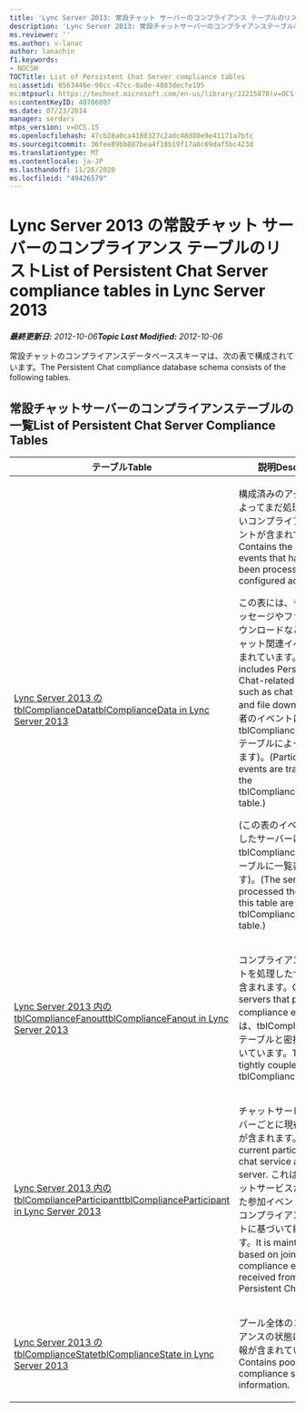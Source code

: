 ```yaml
---
title: 'Lync Server 2013: 常設チャット サーバーのコンプライアンス テーブルのリスト'
description: 'Lync Server 2013: 常設チャットサーバーのコンプライアンステーブルの一覧。'
ms.reviewer: ''
ms.author: v-lanac
author: lanachin
f1.keywords:
- NOCSH
TOCTitle: List of Persistent Chat Server compliance tables
ms:assetid: 8563446e-90cc-47cc-8a8e-4883decfe195
ms:mtpsurl: https://technet.microsoft.com/en-us/library/JJ215878(v=OCS.15)
ms:contentKeyID: 48706007
ms.date: 07/23/2014
manager: serdars
mtps_version: v=OCS.15
ms.openlocfilehash: 47cb28a0ca4180327c2adc48d80e9e41171a7bfc
ms.sourcegitcommit: 36fee89bb887bea4f18b19f17a8c69daf5bc423d
ms.translationtype: MT
ms.contentlocale: ja-JP
ms.lasthandoff: 11/26/2020
ms.locfileid: "49426579"
---
```

# <a name="list-of-persistent-chat-server-compliance-tables-in-lync-server-2013"></a><span data-ttu-id="41ce2-103">Lync Server 2013 の常設チャット サーバーのコンプライアンス テーブルのリスト</span><span class="sxs-lookup"><span data-stu-id="41ce2-103">List of Persistent Chat Server compliance tables in Lync Server 2013</span></span>

<div data-xmlns="http://www.w3.org/1999/xhtml">

<div class="topic" data-xmlns="http://www.w3.org/1999/xhtml" data-msxsl="urn:schemas-microsoft-com:xslt" data-cs="https://msdn.microsoft.com/">

<div data-asp="https://msdn2.microsoft.com/asp">



</div>

<div id="mainSection">

<div id="mainBody"><span data-ttu-id="41ce2-104">

<span> </span></span><span class="sxs-lookup"><span data-stu-id="41ce2-104">

<span> </span></span></span>

<span data-ttu-id="41ce2-105">_**最終更新日:** 2012-10-06_</span><span class="sxs-lookup"><span data-stu-id="41ce2-105">_**Topic Last Modified:** 2012-10-06_</span></span>

<span data-ttu-id="41ce2-106">常設チャットのコンプライアンスデータベーススキーマは、次の表で構成されています。</span><span class="sxs-lookup"><span data-stu-id="41ce2-106">The Persistent Chat compliance database schema consists of the following tables.</span></span>

<div>

## <a name="list-of-persistent-chat-server-compliance-tables"></a><span data-ttu-id="41ce2-107">常設チャットサーバーのコンプライアンステーブルの一覧</span><span class="sxs-lookup"><span data-stu-id="41ce2-107">List of Persistent Chat Server Compliance Tables</span></span>


<table>
<colgroup>
<col style="width: 50%" />
<col style="width: 50%" />
</colgroup>
<thead>
<tr class="header">
<th><span data-ttu-id="41ce2-108">テーブル</span><span class="sxs-lookup"><span data-stu-id="41ce2-108">Table</span></span></th>
<th><span data-ttu-id="41ce2-109">説明</span><span class="sxs-lookup"><span data-stu-id="41ce2-109">Description</span></span></th>
</tr>
</thead>
<tbody>
<tr class="odd">
<td><p><span data-ttu-id="41ce2-110"><a href="lync-server-2013-tblcompliancedata.md">Lync Server 2013 の tblComplianceData</a></span><span class="sxs-lookup"><span data-stu-id="41ce2-110"><a href="lync-server-2013-tblcompliancedata.md">tblComplianceData in Lync Server 2013</a></span></span></p></td>
<td><p><span data-ttu-id="41ce2-111">構成済みのアダプターによってまだ処理されていないコンプライアンスイベントが含まれています。</span><span class="sxs-lookup"><span data-stu-id="41ce2-111">Contains the compliance events that have not yet been processed by the configured adapter.</span></span></p>
<p><span data-ttu-id="41ce2-112">この表には、チャットメッセージやファイルのダウンロードなどの常設チャット関連イベントが含まれています。</span><span class="sxs-lookup"><span data-stu-id="41ce2-112">This table includes Persistent Chat-related events, such as chat messages and file downloads.</span></span> <span data-ttu-id="41ce2-113">(参加者のイベントは、tblComplianceParticipant テーブルによって追跡されます)。</span><span class="sxs-lookup"><span data-stu-id="41ce2-113">(Participant events are tracked by the tblComplianceParticipant table.)</span></span></p>
<p><span data-ttu-id="41ce2-114">(この表のイベントを処理したサーバーは、tblComplianceFanout テーブルに一覧表示されます)。</span><span class="sxs-lookup"><span data-stu-id="41ce2-114">(The servers that processed the events in this table are listed in the tblComplianceFanout table.)</span></span></p></td>
</tr>
<tr class="even">
<td><p><span data-ttu-id="41ce2-115"><a href="lync-server-2013-tblcompliancefanout.md">Lync Server 2013 内の tblComplianceFanout</a></span><span class="sxs-lookup"><span data-stu-id="41ce2-115"><a href="lync-server-2013-tblcompliancefanout.md">tblComplianceFanout in Lync Server 2013</a></span></span></p></td>
<td><p><span data-ttu-id="41ce2-116">コンプライアンスイベントを処理したサーバーが含まれます。</span><span class="sxs-lookup"><span data-stu-id="41ce2-116">Contains the servers that processed a compliance event.</span></span> <span data-ttu-id="41ce2-117">この表は、tblComplianceData テーブルと密接に結び付いています。</span><span class="sxs-lookup"><span data-stu-id="41ce2-117">This table is tightly coupled with the tblComplianceData table.</span></span></p></td>
</tr>
<tr class="odd">
<td><p><span data-ttu-id="41ce2-118"><a href="lync-server-2013-tblcomplianceparticipant.md">Lync Server 2013 内の tblComplianceParticipant</a></span><span class="sxs-lookup"><span data-stu-id="41ce2-118"><a href="lync-server-2013-tblcomplianceparticipant.md">tblComplianceParticipant in Lync Server 2013</a></span></span></p></td>
<td><p><span data-ttu-id="41ce2-119">チャットサービスとサーバーごとに現在の参加者が含まれます。</span><span class="sxs-lookup"><span data-stu-id="41ce2-119">Contains current participants per chat service and per server.</span></span> <span data-ttu-id="41ce2-120">これは、常設チャットサービスから受信した参加イベントとパートコンプライアンスイベントに基づいて維持されます。</span><span class="sxs-lookup"><span data-stu-id="41ce2-120">It is maintained based on join and part compliance events received from the Persistent Chat service.</span></span></p></td>
</tr>
<tr class="even">
<td><p><span data-ttu-id="41ce2-121"><a href="lync-server-2013-tblcompliancestate.md">Lync Server 2013 の tblComplianceState</a></span><span class="sxs-lookup"><span data-stu-id="41ce2-121"><a href="lync-server-2013-tblcompliancestate.md">tblComplianceState in Lync Server 2013</a></span></span></p></td>
<td><p><span data-ttu-id="41ce2-122">プール全体のコンプライアンスの状態に関する情報が含まれています。</span><span class="sxs-lookup"><span data-stu-id="41ce2-122">Contains pool-wide compliance state information.</span></span></p></td>
</tr>
</tbody>
</table><span data-ttu-id="41ce2-123">


</div>

</div>

<span> </span>

</div>

</div>

</span><span class="sxs-lookup"><span data-stu-id="41ce2-123">


</div>

</div>

<span> </span>

</div>

</div>

</span></span></div>

